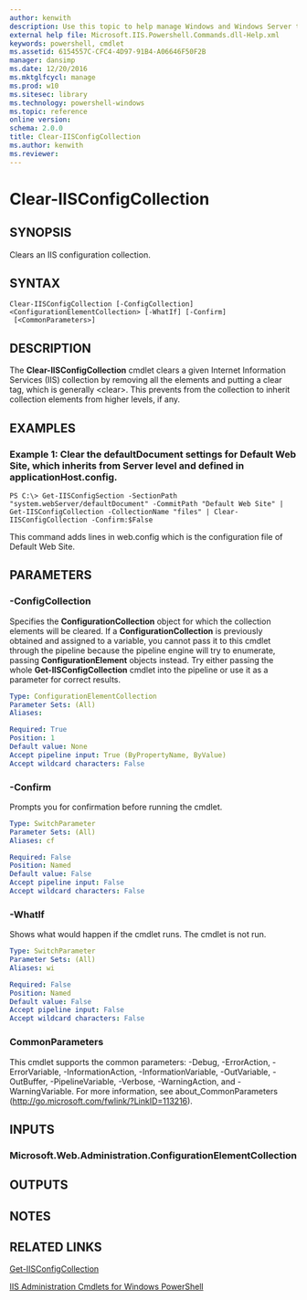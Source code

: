 ```yaml
---
author: kenwith
description: Use this topic to help manage Windows and Windows Server technologies with Windows PowerShell.
external help file: Microsoft.IIS.Powershell.Commands.dll-Help.xml
keywords: powershell, cmdlet
ms.assetid: 6154557C-CFC4-4D97-91B4-A06646F50F2B
manager: dansimp
ms.date: 12/20/2016
ms.mktglfcycl: manage
ms.prod: w10
ms.sitesec: library
ms.technology: powershell-windows
ms.topic: reference
online version: 
schema: 2.0.0
title: Clear-IISConfigCollection
ms.author: kenwith
ms.reviewer:
---
```


# Clear-IISConfigCollection

## SYNOPSIS
Clears an IIS configuration collection.

## SYNTAX

```
Clear-IISConfigCollection [-ConfigCollection] <ConfigurationElementCollection> [-WhatIf] [-Confirm]
 [<CommonParameters>]
```

## DESCRIPTION
The **Clear-IISConfigCollection** cmdlet clears a given Internet Information Services (IIS) collection by removing all the elements and putting a clear tag, which is generally \<clear\>.
This prevents from the collection to inherit collection elements from higher levels, if any.

## EXAMPLES

### Example 1: Clear the defaultDocument settings for Default Web Site, which inherits from Server level and defined in applicationHost.config.
```
PS C:\> Get-IISConfigSection -SectionPath "system.webServer/defaultDocument" -CommitPath "Default Web Site" | Get-IISConfigCollection -CollectionName "files" | Clear-IISConfigCollection -Confirm:$False
```

This command adds lines in web.config which is the configuration file of Default Web Site.

## PARAMETERS

### -ConfigCollection
Specifies the **ConfigurationCollection** object for which the collection elements will be cleared.
If a **ConfigurationCollection** is previously obtained and assigned to a variable, you cannot pass it to this cmdlet through the pipeline because the pipeline engine will try to enumerate, passing **ConfigurationElement** objects instead.
Try either passing the whole **Get-IISConfigCollection** cmdlet into the pipeline or use it as a parameter for correct results.

```yaml
Type: ConfigurationElementCollection
Parameter Sets: (All)
Aliases: 

Required: True
Position: 1
Default value: None
Accept pipeline input: True (ByPropertyName, ByValue)
Accept wildcard characters: False
```

### -Confirm
Prompts you for confirmation before running the cmdlet.

```yaml
Type: SwitchParameter
Parameter Sets: (All)
Aliases: cf

Required: False
Position: Named
Default value: False
Accept pipeline input: False
Accept wildcard characters: False
```

### -WhatIf
Shows what would happen if the cmdlet runs.
The cmdlet is not run.

```yaml
Type: SwitchParameter
Parameter Sets: (All)
Aliases: wi

Required: False
Position: Named
Default value: False
Accept pipeline input: False
Accept wildcard characters: False
```

### CommonParameters
This cmdlet supports the common parameters: -Debug, -ErrorAction, -ErrorVariable, -InformationAction, -InformationVariable, -OutVariable, -OutBuffer, -PipelineVariable, -Verbose, -WarningAction, and -WarningVariable. For more information, see about_CommonParameters (http://go.microsoft.com/fwlink/?LinkID=113216).

## INPUTS

### Microsoft.Web.Administration.ConfigurationElementCollection

## OUTPUTS

## NOTES

## RELATED LINKS

[Get-IISConfigCollection](./Get-IISConfigCollection.md)

[IIS Administration Cmdlets for Windows PowerShell](./iisadministration.md)
